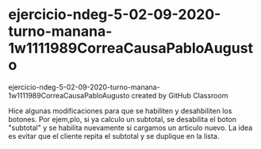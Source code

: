 # ejercicio-ndeg-5-02-09-2020-turno-manana-1w1111989CorreaCausaPabloAugusto
ejercicio-ndeg-5-02-09-2020-turno-manana-1w1111989CorreaCausaPabloAugusto created by GitHub Classroom

Hice algunas modificaciones para que se habiliten y desahbiliten los botones.
Por ejem,plo, si ya calculo un subtotal, se desabilita el boton "subtotal" 
y se habilita nuevamente si cargamos un articulo nuevo.
La idea es evitar que el cliente repita el subtotal y se duplique en la lista. 
